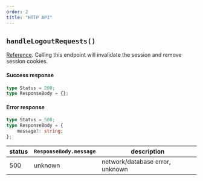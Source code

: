 ```yaml
---
order: 2
title: "HTTP API"
---
```


## `handleLogoutRequests()`

[Reference](/astro/api-reference/server-api#handlelogoutrequests). Calling this endpoint will invalidate the session and remove session cookies.

#### Success response

```ts
type Status = 200;
type ResponseBody = {};
```

#### Error response

```ts
type Status = 500;
type ResponseBody = {
	message?: string;
};
```

| status | `ResponseBody.message` | description                     |
| ------ | ---------------------- | ------------------------------- |
| 500    | unknown                | network/database error, unknown |

